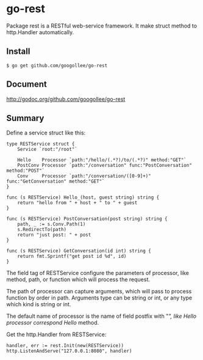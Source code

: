 go-rest
=======

Package rest is a RESTful web-service framework. It make struct method to http.Handler automatically.

Install
-------

	$ go get github.com/googollee/go-rest

Document
--------

http://godoc.org/github.com/googollee/go-rest

Summary
-------

Define a service struct like this:

	type RESTService struct {
		Service `root:"/root"`

		Hello    Processor `path:"/hello/(.*?)/to/(.*?)" method:"GET"`
		PostConv Processor `path:"/conversation" func:"PostConversation" method:"POST"`
		Conv     Processor `path:"/conversation/([0-9]+)" func:"GetConversation" method:"GET"`
	}

	func (s RESTService) Hello_(host, guest string) string {
		return "hello from " + host + " to " + guest
	}

	func (s RESTService) PostConversation(post string) string {
		path, _ := s.Conv.Path(1)
		s.RedirectTo(path)
		return "just post: " + post
	}

	func (s RESTService) GetConversation(id int) string {
		return fmt.Sprintf("get post id %d", id)
	}

The field tag of RESTService configure the parameters of processor, like method, path, or function which 
will process the request.

The path of processor can capture arguments, which will pass to process function by order in path. Arguments
type can be string or int, or any type which kind is string or int. 

The default name of processor is the name of field postfix with "_", like Hello processor correspond Hello_ method.

Get the http.Handler from RESTService:

	handler, err := rest.Init(new(RESTService))
	http.ListenAndServe("127.0.0.1:8080", handler)
